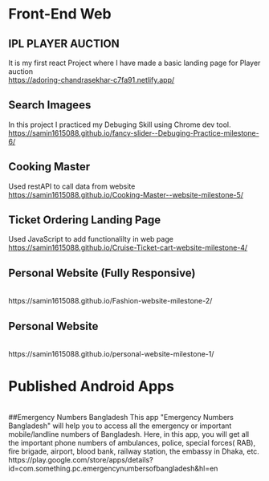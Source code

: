 # Front-End Web

## IPL PLAYER AUCTION
It is my first react Project where I have made a basic landing page for Player auction 
<br />
https://adoring-chandrasekhar-c7fa91.netlify.app/



## Search Imagees 
In this project I practiced my Debuging Skill using Chrome dev tool.
<br />
https://samin1615088.github.io/fancy-slider--Debuging-Practice-milestone-6/


## Cooking Master
Used restAPI to call data from website
<br />
https://samin1615088.github.io/Cooking-Master--website-milestone-5/



## Ticket Ordering Landing Page
Used JavaScript to add functionalilty in web page
<br />
https://samin1615088.github.io/Cruise-Ticket-cart-website-milestone-4/


## Personal Website (Fully Responsive)
<br />
https://samin1615088.github.io/Fashion-website-milestone-2/



## Personal Website
<br />
https://samin1615088.github.io/personal-website-milestone-1/


# Published Android Apps
<br />
##Emergency Numbers Bangladesh
This app "Emergency Numbers Bangladesh" will help you to access all the emergency or important mobile/landline numbers of Bangladesh. Here, in this app, you will get all the important phone numbers of ambulances, police, special forces( RAB), fire brigade, airport, blood bank, railway station, the embassy in Dhaka, etc.
https://play.google.com/store/apps/details?id=com.something.pc.emergencynumbersofbangladesh&hl=en













